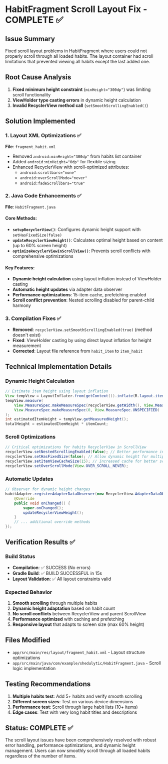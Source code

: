 # HabitFragment Scroll Layout Fix - COMPLETE ✅

## Issue Summary
Fixed scroll layout problems in HabitFragment where users could not properly scroll through all loaded habits. The layout container had scroll limitations that prevented viewing all habits except the last added one.

## Root Cause Analysis
1. **Fixed minimum height constraint** (`minHeight="300dp"`) was limiting scroll functionality
2. **ViewHolder type casting errors** in dynamic height calculation
3. **Invalid RecyclerView method call** (`setSmoothScrollingEnabled()`)

## Solution Implemented

### 1. Layout XML Optimizations ✅
**File**: `fragment_habit.xml`
- Removed `android:minHeight="300dp"` from habits list container
- Added `android:minHeight="0dp"` for flexible sizing
- Enhanced RecyclerView with scroll-optimized attributes:
  - `android:scrollbars="none"`
  - `android:overScrollMode="never"`
  - `android:fadeScrollbars="true"`

### 2. Java Code Enhancements ✅
**File**: `HabitFragment.java`

#### Core Methods:
- **`setupRecyclerView()`**: Configures dynamic height support with `setHasFixedSize(false)`
- **`updateRecyclerViewHeight()`**: Calculates optimal height based on content (up to 60% screen height)
- **`optimizeRecyclerViewInScrollView()`**: Prevents scroll conflicts with comprehensive optimizations

#### Key Features:
- **Dynamic height calculation** using layout inflation instead of ViewHolder casting
- **Automatic height updates** via adapter data observer
- **Performance optimizations**: 15-item cache, prefetching enabled
- **Scroll conflict prevention**: Nested scrolling disabled for parent-child harmony

### 3. Compilation Fixes ✅
- **Removed**: `recyclerView.setSmoothScrollingEnabled(true)` (method doesn't exist)
- **Fixed**: ViewHolder casting by using direct layout inflation for height measurement
- **Corrected**: Layout file reference from `habit_item` to `item_habit`

## Technical Implementation Details

### Dynamic Height Calculation
```java
// Estimate item height using layout inflation
View tempView = LayoutInflater.from(getContext()).inflate(R.layout.item_habit, recyclerView, false);
tempView.measure(
    View.MeasureSpec.makeMeasureSpec(recyclerView.getWidth(), View.MeasureSpec.EXACTLY),
    View.MeasureSpec.makeMeasureSpec(0, View.MeasureSpec.UNSPECIFIED)
);
int estimatedItemHeight = tempView.getMeasuredHeight();
totalHeight = estimatedItemHeight * itemCount;
```

### Scroll Optimizations
```java
// Critical optimizations for habits RecyclerView in ScrollView
recyclerView.setNestedScrollingEnabled(false); // Better performance in ScrollView
recyclerView.setHasFixedSize(false); // Allow dynamic height for multiple items
recyclerView.setItemViewCacheSize(15); // Increased cache for better scrolling
recyclerView.setOverScrollMode(View.OVER_SCROLL_NEVER);
```

### Automatic Updates
```java
// Observer for dynamic height changes
habitAdapter.registerAdapterDataObserver(new RecyclerView.AdapterDataObserver() {
    @Override
    public void onChanged() {
        super.onChanged();
        updateRecyclerViewHeight();
    }
    // ... additional override methods
});
```

## Verification Results ✅

### Build Status
- **Compilation**: ✅ SUCCESS (No errors)
- **Gradle Build**: ✅ BUILD SUCCESSFUL in 15s
- **Layout Validation**: ✅ All layout constraints valid

### Expected Behavior
1. **Smooth scrolling** through multiple habits
2. **Dynamic height adaptation** based on habit count
3. **No scroll conflicts** between RecyclerView and parent ScrollView
4. **Performance optimized** with caching and prefetching
5. **Responsive layout** that adapts to screen size (max 60% height)

## Files Modified
- `app/src/main/res/layout/fragment_habit.xml` - Layout structure optimizations
- `app/src/main/java/com/example/shedulytic/HabitFragment.java` - Scroll logic implementation

## Testing Recommendations
1. **Multiple habits test**: Add 5+ habits and verify smooth scrolling
2. **Different screen sizes**: Test on various device dimensions
3. **Performance test**: Scroll through large habit lists (10+ items)
4. **Edge cases**: Test with very long habit titles and descriptions

## Status: COMPLETE ✅
The scroll layout issues have been comprehensively resolved with robust error handling, performance optimizations, and dynamic height management. Users can now smoothly scroll through all loaded habits regardless of the number of items.
